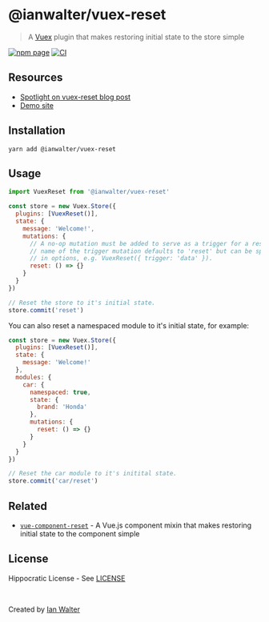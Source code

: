 # @ianwalter/vuex-reset
> A [Vuex][vuexUrl] plugin that makes restoring initial state to the store
> simple

[![npm page][npmImage]][npmUrl]
[![CI][ciImage]][ciUrl]

## Resources

* [Spotlight on vuex-reset blog post][postUrl]
* [Demo site][demoUrl]

## Installation

```
yarn add @ianwalter/vuex-reset
```

## Usage

```js
import VuexReset from '@ianwalter/vuex-reset'

const store = new Vuex.Store({
  plugins: [VuexReset()],
  state: {
    message: 'Welcome!',
    mutations: {
      // A no-op mutation must be added to serve as a trigger for a reset. The
      // name of the trigger mutation defaults to 'reset' but can be specified
      // in options, e.g. VuexReset({ trigger: 'data' }).
      reset: () => {}
    }
  }
})

// Reset the store to it's initial state.
store.commit('reset')
```

You can also reset a namespaced module to it's initial state, for example:

```js
const store = new Vuex.Store({
  plugins: [VuexReset()],
  state: {
    message: 'Welcome!'
  },
  modules: {
    car: {
      namespaced: true,
      state: {
        brand: 'Honda'
      },
      mutations: {
        reset: () => {}
      }
    }
  }
})

// Reset the car module to it's initital state.
store.commit('car/reset')
```

## Related

* [`vue-component-reset`][vueComponentResetUrl] - A Vue.js component mixin that
  makes restoring initial state to the component simple

## License

Hippocratic License - See [LICENSE][licenseUrl]

&nbsp;

Created by [Ian Walter](https://ianwalter.dev)

[vuexUrl]: https://github.com/vuejs/vuex
[npmImage]: https://img.shields.io/npm/v/@ianwalter/vuex-reset.svg
[npmUrl]: https://www.npmjs.com/package/@ianwalter/vuex-reset
[ciImage]: https://github.com/ianwalter/vuex-reset/workflows/CI/badge.svg
[ciUrl]: https://github.com/ianwalter/vuex-reset/actions
[postUrl]: https://ianwalter.dev/spotlight-on-vuex-reset/
[demoUrl]: https://vuex-reset.ianwalter.dev
[vueComponentResetUrl]: https://github.com/ianwalter/vue-component-reset
[licenseUrl]: https://github.com/ianwalter/vuex-reset/blob/master/LICENSE
